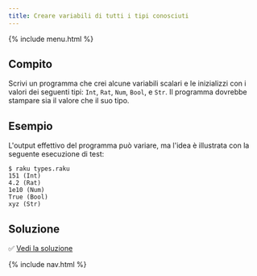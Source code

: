 ```yaml
---
title: Creare variabili di tutti i tipi conosciuti
---
```


{% include menu.html %}

## Compito

Scrivi un programma che crei alcune variabili scalari e le inizializzi con i valori dei seguenti tipi: `Int`, `Rat`, `Num`, `Bool`, e `Str`. Il programma dovrebbe stampare sia il valore che il suo tipo.

## Esempio

L'output effettivo del programma può variare, ma l'idea è illustrata con la seguente esecuzione di test:

```console
$ raku types.raku
151 (Int)
4.2 (Rat)
1e10 (Num)
True (Bool)
xyz (Str)
```

## Soluzione

✅ [Vedi la soluzione](solution)

{% include nav.html %}
